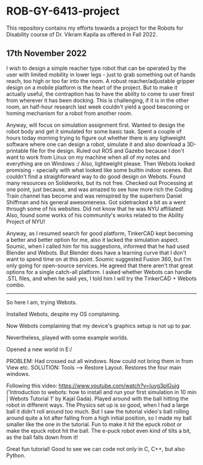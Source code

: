 # ROB-GY-6413-project



This repository contains my efforts towards a project for the Robots for Disability course of Dr. Vikram Kapila as offered in Fall 2022.


## 17th November 2022

I wish to design a simple reacher type robot that can be operated by the user with limited mobility in lower legs - just to grab something out of hands reach, too high or too far into the room.  A robust reacher/adjustable gripper design on a mobile platform is the heart of the project. But to make it actually useful, the contraption has to have the ability to come to user firest from wherever it has been docking. This is challenging, if it is in the other room, an half-hour research last week couldn't yield a good beaconing or homing mechanism for a robot from another room. 

Anyway, will focus on simulation assignment first.  Wanted to design the robot body and  get it simulated for some basic task. Spent a couple of hours today morning trying to figure out whether there is any lighweight software where one can design a robot, simulate it and also download a 3D-printable file for the design.  Ruled out ROS and Gazebo because I don't want to work from Linux on my machine when all of my notes and everything are on Windows :/ Also, lightweight please.  Then Webots looked promising - specially with what looked like some builtin indoor scenes. But couldn't find a straighforward way to do good design on Webots.  Found many resources on Solidworks, but its not free. Checked out Processing at one point, just because, and was amazed to see how more rich the Coding Train channel has become and was reinspired by the superhero Daniel Shiffman and his general awesomeness. Got sidetracked a bit as a went through some of his websites. Did not know that he was NYU affiliated!  Also, found some works  of his community's works related to the Ability Project of NYU! 

Anyway, as I resumed search for good platform, TinkerCAD kept becoming a better and better option for me, also it lacked the simulation aspect.  Soumic, when I called him for his suggestions, informed that he had used Blender and Webots. But Blender does have a learning curve that I don't want to spend time on at this point. Soumic suggested Fusion 360, but I'm only going for open-source services.  He agreed that there aren't that great options for a single catch-all platform. I asked whether Webots can handle .STL files, and when he said yes, I told him I will try the TinkerCAD + Webots combo. 

-----
So here I am, trying Webots. 

Installed Webots, despite my OS complaining. 

Now Webots complaining that my device's graphics setup is not up to par. 

Nevertheless, played with some example worlds.  

Opened a new world in E:/  

PROBLEM:  Had crossed out all windows.  Now could not bring them in from View etc. 
SOLUTION: Tools --> Restore Layout.   Restores the four main windows. 

Following this video: https://www.youtube.com/watch?v=luyg3plGujg ('Introduction to webots: how to install and run your first simulation in 10 min | Webots Tutorial 1' by Kajal Gada).  Played around with the ball hitting the robot in different ways.  The Physics set up is so good, when I had a large ball it didn't roll around too much.  But I saw the tutorial video's ball rolling around quite a lot after falling from a high initial position, so I made my ball smaller like the one in the tutorial. Fun to make it hit the epuck robot or make the epuck robot hit the ball. The e-puck robot even kind of  tilts a bit, as the ball falls down from it! 

Great fun tutorial!  Good to see we can code not only in C, C++, but also Python. 


